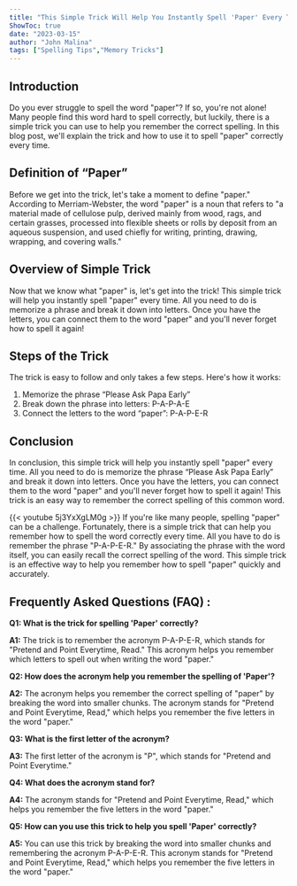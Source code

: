```yaml
---
title: "This Simple Trick Will Help You Instantly Spell 'Paper' Every Time!"
ShowToc: true 
date: "2023-03-15"
author: "John Malina" 
tags: ["Spelling Tips","Memory Tricks"]
---
```

## Introduction

Do you ever struggle to spell the word "paper"? If so, you're not alone! Many people find this word hard to spell correctly, but luckily, there is a simple trick you can use to help you remember the correct spelling. In this blog post, we'll explain the trick and how to use it to spell "paper" correctly every time. 

## Definition of “Paper”

Before we get into the trick, let's take a moment to define "paper." According to Merriam-Webster, the word "paper" is a noun that refers to "a material made of cellulose pulp, derived mainly from wood, rags, and certain grasses, processed into flexible sheets or rolls by deposit from an aqueous suspension, and used chiefly for writing, printing, drawing, wrapping, and covering walls." 

## Overview of Simple Trick

Now that we know what "paper" is, let's get into the trick! This simple trick will help you instantly spell "paper" every time. All you need to do is memorize a phrase and break it down into letters. Once you have the letters, you can connect them to the word "paper" and you'll never forget how to spell it again! 

## Steps of the Trick

The trick is easy to follow and only takes a few steps. Here's how it works: 

1. Memorize the phrase “Please Ask Papa Early” 
2. Break down the phrase into letters: P-A-P-A-E 
3. Connect the letters to the word “paper”: P-A-P-E-R 

## Conclusion

In conclusion, this simple trick will help you instantly spell "paper" every time. All you need to do is memorize the phrase “Please Ask Papa Early” and break it down into letters. Once you have the letters, you can connect them to the word "paper" and you'll never forget how to spell it again! This trick is an easy way to remember the correct spelling of this common word.

{{< youtube 5j3YxXgLM0g >}} 
If you're like many people, spelling "paper" can be a challenge. Fortunately, there is a simple trick that can help you remember how to spell the word correctly every time. All you have to do is remember the phrase "P-A-P-E-R." By associating the phrase with the word itself, you can easily recall the correct spelling of the word. This simple trick is an effective way to help you remember how to spell "paper" quickly and accurately.

## Frequently Asked Questions (FAQ) :
**Q1: What is the trick for spelling 'Paper' correctly?**

**A1:** The trick is to remember the acronym P-A-P-E-R, which stands for "Pretend and Point Everytime, Read." This acronym helps you remember which letters to spell out when writing the word "paper." 

**Q2: How does the acronym help you remember the spelling of 'Paper'?**

**A2:** The acronym helps you remember the correct spelling of "paper" by breaking the word into smaller chunks. The acronym stands for "Pretend and Point Everytime, Read," which helps you remember the five letters in the word "paper."

**Q3: What is the first letter of the acronym?**

**A3:** The first letter of the acronym is "P", which stands for "Pretend and Point Everytime."

**Q4: What does the acronym stand for?**

**A4:** The acronym stands for "Pretend and Point Everytime, Read," which helps you remember the five letters in the word "paper."

**Q5: How can you use this trick to help you spell 'Paper' correctly?**

**A5:** You can use this trick by breaking the word into smaller chunks and remembering the acronym P-A-P-E-R. This acronym stands for "Pretend and Point Everytime, Read," which helps you remember the five letters in the word "paper."






